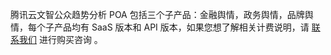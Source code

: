 腾讯云文智公众趋势分析 POA 包括三个子产品：金融舆情，政务舆情，品牌舆情，每个子产品均有 SaaS 版本和 API 版本，如果您想了解相关计费说明，请 [联系我们](https://cloud.tencent.com/about/connect) 进行购买咨询 。
